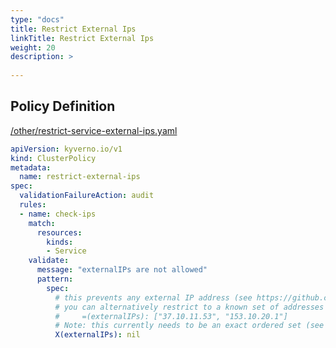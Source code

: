 ```yaml
---
type: "docs"
title: Restrict External Ips
linkTitle: Restrict External Ips
weight: 20
description: >
    
---
```


## Policy Definition
<a href="https://github.com/kyverno/policies/raw/main//other/restrict-service-external-ips.yaml" target="-blank">/other/restrict-service-external-ips.yaml</a>

```yaml
apiVersion: kyverno.io/v1
kind: ClusterPolicy
metadata:
  name: restrict-external-ips
spec:
  validationFailureAction: audit
  rules:
  - name: check-ips
    match:
      resources:
        kinds:
        - Service
    validate:
      message: "externalIPs are not allowed"
      pattern:
        spec:
          # this prevents any external IP address (see https://github.com/kubernetes/kubernetes/issues/97076#)
          # you can alternatively restrict to a known set of addresses using:
          #     =(externalIPs): ["37.10.11.53", "153.10.20.1"]
          # Note: this currently needs to be an exact ordered set (see https://github.com/kyverno/kyverno/issues/1367).
          X(externalIPs): nil
```
